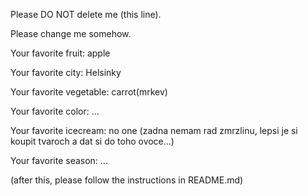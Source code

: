 Please DO NOT delete me (this line).


Please change me somehow.


Your favorite fruit: apple

Your favorite city: Helsinky

Your favorite vegetable: carrot(mrkev)

Your favorite color: ...

Your favorite icecream: no one (zadna nemam rad zmrzlinu, lepsi je si koupit tvaroch a dat si do toho ovoce...)

Your favorite season: ...


(after this, please follow the instructions in README.md)
